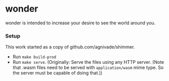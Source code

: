# wonder 

wonder is intended to increase your desire to see the world around you.

### Setup

This work started as a copy of github.com/agnivade/shimmer.

- Run `make build-prod`
- Run `make serve`. (Originally: Serve the files using any HTTP server. (Note that .wasm files need to be served with `application/wasm` mime type. So the server must be capable of doing that.))

